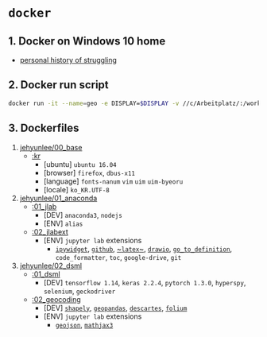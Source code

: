 # `docker` 

## 1. Docker on Windows 10 home
* [personal history of struggling](https://github.com/jehyunlee/docker/blob/master/Win10Home/text.md)

## 2. Docker run script
```bash
docker run -it --name=geo -e DISPLAY=$DISPLAY -v //c/Arbeitplatz/:/workplace -p 8888:8888 --shm-size 2g jehyunlee/02dsml:basic_geo
```

## 3. Dockerfiles
01. [jehyunlee/00_base](https://github.com/jehyunlee/docker/blob/master/00_base)  
    * [:kr](https://github.com/jehyunlee/docker/blob/master/00_base/Dockerfile)
      * [ubuntu] `ubuntu 16.04`
      * [browser] `firefox`, `dbus-x11` 
      * [language] `fonts-nanum` `vim` `uim` `uim-byeoru`
      * [locale] `ko_KR.UTF-8`
02. [jehyunlee/01_anaconda](https://github.com/jehyunlee/docker/blob/master/01_anaconda)  
    * [:01_jlab](https://github.com/jehyunlee/docker/blob/master/01_anaconda/jlab/Dockerfile)
      * [DEV] `anaconda3`, `nodejs`
      * [ENV] `alias`
    * [:02_jlabext](https://github.com/jehyunlee/docker/blob/master/01_anaconda/jlab_ext/Dockerfile)
      * [ENV] `jupyter lab` extensions
        - [`ipywidget`](https://ipywidgets.readthedocs.io/en/latest/), [`github`](https://github.com/jupyterlab/jupyterlab-github), [~`latex`~](https://github.com/jupyterlab/jupyterlab-latex), [`drawio`](https://github.com/QuantStack/jupyterlab-drawio), [`go_to_definition`](https://github.com/krassowski/jupyterlab-go-to-definition), `code_formatter`, `toc`, `google-drive`, `git`
03. [jehyunlee/02_dsml](https://github.com/jehyunlee/docker/blob/master/02_dsml)  
    * [:01_dsml](https://github.com/jehyunlee/docker/blob/master/02_dsml/basic/Dockerfile)
      * [DEV] `tensorflow 1.14`, `keras 2.2.4`, `pytorch 1.3.0`, `hyperspy`, `selenium`, `geckodriver`
    * [:02_geocoding](https://github.com/jehyunlee/docker/blob/master/02_dsml/basic_geo/Dockerfile)
      * [DEV] [`shapely`](https://shapely.readthedocs.io/en/stable/manual.html), [`geopandas`](https://datascienceschool.net/view-notebook/ef921dc25e01437b9b5c532ba3b89b02/), [`descartes`](https://pypi.org/project/descartes/), [`folium`](https://github.com/python-visualization/folium) 
      * [ENV] `jupyter lab` extensions
        - [`geojson`](https://www.npmjs.com/package/@jupyterlab/geojson-extension), [`mathjax3`](https://math.meta.stackexchange.com/questions/5020/mathjax-basic-tutorial-and-quick-reference)
        
